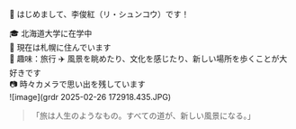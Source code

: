 👋 はじめまして、李俊紅（リ・シュンコウ）です！

🎓 北海道大学に在学中  
📍 現在は札幌に住んでいます  
🌱 趣味：旅行 ✈️ 風景を眺めたり、文化を感じたり、新しい場所を歩くことが大好きです  
📷 時々カメラで思い出を残しています  
![image](grdr 2025-02-26 172918.435.JPG)
> 「旅は人生のようなもの。すべての道が、新しい風景になる。」

